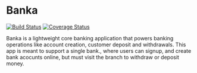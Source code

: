 # Banka
[![Build Status](https://travis-ci.org/okabamac/Banka.svg?branch=development)](https://travis-ci.org/okabamac/Banka) [![Coverage Status](https://coveralls.io/repos/github/okabamac/Banka/badge.svg?branch=coverall-fix)](https://coveralls.io/github/okabamac/Banka?branch=coverall-fix)

Banka is a lightweight core banking application that powers banking operations like account creation, customer deposit and withdrawals. This app is meant to support a single bank., where users can signup,  and create bank acocunts online, but must visit the branch to withdraw or deposit money.
